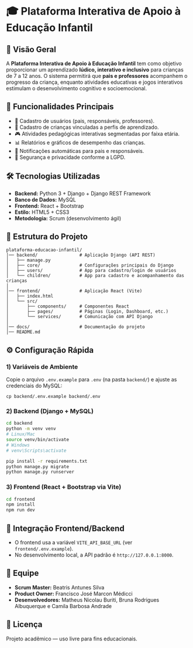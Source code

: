 # 🎓 Plataforma Interativa de Apoio à Educação Infantil

## 📌 Visão Geral
A **Plataforma Interativa de Apoio à Educação Infantil** tem como objetivo proporcionar um aprendizado **lúdico, interativo e inclusivo** para crianças de 7 a 12 anos.
O sistema permitirá que **pais e professores** acompanhem o progresso da criança, enquanto atividades educativas e jogos interativos estimulam o desenvolvimento cognitivo e socioemocional.

## 🚀 Funcionalidades Principais
- 👤 Cadastro de usuários (pais, responsáveis, professores).
- 👶 Cadastro de crianças vinculadas a perfis de aprendizado.
- 🎮 Atividades pedagógicas interativas segmentadas por faixa etária.
- 📊 Relatórios e gráficos de desempenho das crianças.
- 🔔 Notificações automáticas para pais e responsáveis.
- 🔐 Segurança e privacidade conforme a LGPD.

## 🛠️ Tecnologias Utilizadas
- **Backend:** Python 3 + Django + Django REST Framework  
- **Banco de Dados:** MySQL  
- **Frontend:** React + Bootstrap  
- **Estilo:** HTML5 + CSS3  
- **Metodologia:** Scrum (desenvolvimento ágil)  

## 📂 Estrutura do Projeto
```
plataforma-educacao-infantil/
│── backend/                # Aplicação Django (API REST)
│   ├── manage.py
│   ├── core/               # Configurações principais do Django
│   ├── users/              # App para cadastro/login de usuários
│   └── children/           # App para cadastro e acompanhamento das crianças
│
│── frontend/               # Aplicação React (Vite)
│   ├── index.html
│   └── src/
│       ├── components/     # Componentes React
│       ├── pages/          # Páginas (Login, Dashboard, etc.)
│       └── services/       # Comunicação com API Django
│
│── docs/                   # Documentação do projeto
│── README.md
```

## ⚙️ Configuração Rápida

### 1) Variáveis de Ambiente
Copie o arquivo `.env.example` para `.env` (na pasta `backend/`) e ajuste as credenciais do MySQL:
```
cp backend/.env.example backend/.env
```

### 2) Backend (Django + MySQL)
```bash
cd backend
python -m venv venv
# Linux/Mac
source venv/bin/activate
# Windows
# venv\Scripts\activate

pip install -r requirements.txt
python manage.py migrate
python manage.py runserver
```

### 3) Frontend (React + Bootstrap via Vite)
```bash
cd frontend
npm install
npm run dev
```

## 🔌 Integração Frontend/Backend
- O frontend usa a variável `VITE_API_BASE_URL` (ver `frontend/.env.example`).  
- No desenvolvimento local, a API padrão é `http://127.0.0.1:8000`.

## 👥 Equipe
- **Scrum Master:** Beatris Antunes Silva  
- **Product Owner:** Francisco José Marcon Médicci  
- **Desenvolvedores:** Matheus Nicolau Buriti, Bruna Rodrigues Albuquerque e Camila Barbosa Andrade  

## 📜 Licença
Projeto acadêmico — uso livre para fins educacionais.
